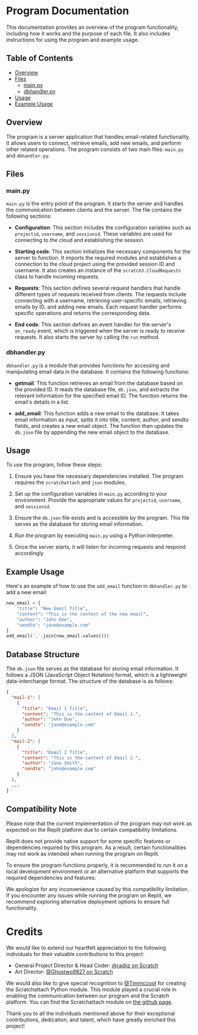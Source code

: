 # Program Documentation

This documentation provides an overview of the program functionality, including how it works and the purpose of each file. It also includes instructions for using the program and example usage.

## Table of Contents
- [Overview](#overview)
- [Files](#files)
  - [main.py](#mainpy)
  - [dbhandler.py](#dbhandlerpy)
- [Usage](#usage)
- [Example Usage](#example-usage)

## Overview<a name="overview"></a>
The program is a server application that handles email-related functionality. It allows users to connect, retrieve emails, add new emails, and perform other related operations. The program consists of two main files: `main.py` and `dbhandler.py`.

## Files<a name="files"></a>

### main.py<a name="mainpy"></a>
`main.py` is the entry point of the program. It starts the server and handles the communication between clients and the server. The file contains the following sections:

- **Configuration**: This section includes the configuration variables such as `projectid`, `username`, and `sessionid`. These variables are used for connecting to the cloud and establishing the session.

- **Starting code**: This section initializes the necessary components for the server to function. It imports the required modules and establishes a connection to the cloud project using the provided session ID and username. It also creates an instance of the `scratch3.CloudRequests` class to handle incoming requests.

- **Requests**: This section defines several request handlers that handle different types of requests received from clients. The requests include connecting with a username, retrieving user-specific emails, retrieving emails by ID, and adding new emails. Each request handler performs specific operations and returns the corresponding data.

- **End code**: This section defines an event handler for the server's `on_ready` event, which is triggered when the server is ready to receive requests. It also starts the server by calling the `run` method.

### dbhandler.py<a name="dbhandlerpy"></a>
`dbhandler.py` is a module that provides functions for accessing and manipulating email data in the database. It contains the following functions:

- **getmail**: This function retrieves an email from the database based on the provided ID. It reads the database file, `db.json`, and extracts the relevant information for the specified email ID. The function returns the email's details in a list.

- **add_email**: This function adds a new email to the database. It takes email information as input, splits it into title, content, author, and sendto fields, and creates a new email object. The function then updates the `db.json` file by appending the new email object to the database.

## Usage<a name="usage"></a>
To use the program, follow these steps:

1. Ensure you have the necessary dependencies installed. The program requires the `scratchattach` and `json` modules.

2. Set up the configuration variables in `main.py` according to your environment. Provide the appropriate values for `projectid`, `username`, and `sessionid`.

3. Ensure the `db.json` file exists and is accessible by the program. This file serves as the database for storing email information.

4. Run the program by executing `main.py` using a Python interpreter.

5. Once the server starts, it will listen for incoming requests and respond accordingly.

## Example Usage<a name="example-usage"></a>
Here's an example of how to use the `add_email` function in `dbhandler.py` to add a new email:

```python
new_email = {
    "title": "New Email Title",
    "content": "This is the content of the new email",
    "author": "John Doe",
    "sendto": "jane@example.com"
}
add_email(','.join(new_email.values()))
```

## Database Structure

The `db.json` file serves as the database for storing email information. It follows a JSON (JavaScript Object Notation) format, which is a lightweight data-interchange format. The structure of the database is as follows:

```json
{
  "mail-1": [
    {
      "title": "Email 1 Title",
      "content": "This is the content of Email 1.",
      "author": "John Doe",
      "sendto": "jane@example.com"
    }
  ],
  "mail-2": [
    {
      "title": "Email 2 Title",
      "content": "This is the content of Email 2.",
      "author": "Jane Smith",
      "sendto": "john@example.com"
    }
  ],
  ...
}
```
## Compatibility Note

Please note that the current implementation of the program may not work as expected on the Replit platform due to certain compatibility limitations.

Replit does not provide native support for some specific features or dependencies required by this program. As a result, certain functionalities may not work as intended when running the program on Replit.

To ensure the program functions properly, it is recommended to run it on a local development environment or an alternative platform that supports the required dependencies and features.

We apologize for any inconvenience caused by this compatibility limitation. If you encounter any issues while running the program on Replit, we recommend exploring alternative deployment options to ensure full functionality.

# Credits

We would like to extend our heartfelt appreciation to the following individuals for their valuable contributions to this project:

- General Project Director & Head Coder: [@radijz on Scratch](https://scratch.mit.edu/users/radijz)
- Art Director: [@Ghostwolf827 on Scratch](https://scratch.mit.edu/users/Ghostwolf827)

We would also like to give special recognition to [@Timmccool](https://scratch.mit.edu/users/Timmccool) for creating the Scratchattach Python module. This module played a crucial role in enabling the communication between our program and the Scratch platform. You can find the Scratchattach module on [the github page](https://github.com/timmccool/scratchattach).

Thank you to all the individuals mentioned above for their exceptional contributions, dedication, and talent, which have greatly enriched this project!
